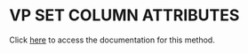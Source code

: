 <!---->
# VP SET COLUMN ATTRIBUTES

Click [here](https://developer.4d.com/docs/ViewPro/method-list#vp-set-column-attributes) to access the documentation for this method.

